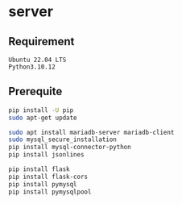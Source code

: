 # server

## Requirement
```
Ubuntu 22.04 LTS
Python3.10.12
```

## Prerequite
```bash
pip install -U pip
sudo apt-get update

sudo apt install mariadb-server mariadb-client
sudo mysql_secure_installation
pip install mysql-connector-python
pip install jsonlines

pip install flask
pip install flask-cors
pip install pymysql
pip install pymysqlpool
```

